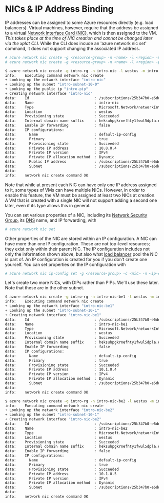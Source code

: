 NICs & IP Address Binding
=========================

IP addresses can be assigned to some Azure resources directly (e.g. load
balancers).  Virtual machines, however, require that the address be assigned
to a virtual [Network Interface Card (NIC)](https://azure.microsoft.com/en-us/documentation/articles/virtual-network-network-interface-overview/), which is then assigned to the VM. *This takes place at the time of
NIC creation and cannot be changed later via the xplat CLI.*  While the CLI does
incude an 'azure network nic set' command, it does not support changing
the associated IP address.

```bash
# azure network nic create -g <resource-group> -n <name> -l <region> -m <vnet-name> -k <subnet-name> -a <private-ip>
# azure network nic create -g <resource-group> -n <name> -l <region> -p <public-ip-name>

$ azure network nic create -g intro-rg -n intro-nic -l westus -m intro-vnet -k intro-subnet-10-0 -p intro-pip
info:    Executing command network nic create
+ Looking up the network interface "intro-nic"                                 
+ Looking up the subnet "intro-subnet-10-0"                                    
+ Looking up the public ip "intro-pip"                                         
+ Creating network interface "intro-nic"                                       
data:    Id                              : /subscriptions/25b347b0-e6dd-45c1-bb11-529e36438d8f/resourceGroups/intro-rg/providers/Microsoft.Network/networkInterfaces/intro-nic
data:    Name                            : intro-nic
data:    Type                            : Microsoft.Network/networkInterfaces
data:    Location                        : westus
data:    Provisioning state              : Succeeded
data:    Internal domain name suffix     : heksuhpgkrnefhty1fwul5dpla.dx.internal.cloudapp.net
data:    Enable IP forwarding            : false
data:    IP configurations:
data:      Name                          : default-ip-config
data:      Primary                       : true
data:      Provisioning state            : Succeeded
data:      Private IP address            : 10.0.0.4
data:      Private IP version            : IPv4
data:      Private IP allocation method  : Dynamic
data:      Public IP address             : /subscriptions/25b347b0-e6dd-45c1-bb11-529e36438d8f/resourceGroups/intro-rg/providers/Microsoft.Network/publicIPAddresses/intro-pip
data:      Subnet                        : /subscriptions/25b347b0-e6dd-45c1-bb11-529e36438d8f/resourceGroups/intro-rg/providers/Microsoft.Network/virtualNetworks/intro-vnet/subnets/intro-subnet-10-0
data:     
info:    network nic create command OK
```

Note that while at present each NIC can have only one IP address assigned to
it, some types of VMs can have multiple NICs.  However, in order to enable this feature, the VM must be assigned at least two NICs at creation.  A VM that is
created with a single NIC will not support adding a second one later, even if
its type allows this in general.

You can set various properties of a NIC, including its [Network Security
Group](nsgs.md), its [DNS](dns.md) name, and IP forwarding, with

```bash
# azure network nic set
``` 

Other properties of the NIC are stored within an IP configuration.  A NIC can
have more than one IP configuration.  These are not top-level resources; they
exist only within their parent NIC.  The IP configuration includes not only
the information shown above, but also what [load balancer](lbs.md) pool the
NIC is part of.  An IP configuration is created for you if you don't create
one yourself.  You can set properties on the IP configuration with

```bash
# azure network nic ip-config set -g <resource-group> -c <nic> -n <ip-config-name>
```

Let's create two more NICs, with DIPs rather than PIPs.  We'll use these
later.  Note that these are in the other subnet.

```bash
$ azure network nic create -g intro-rg -n intro-nic-be1 -l westus -m intro-vnet -k intro-subnet-10-1
info:    Executing command network nic create
+ Looking up the network interface "intro-nic-be1"                             
+ Looking up the subnet "intro-subnet-10-1"                                    
+ Creating network interface "intro-nic-be1"                                   
data:    Id                              : /subscriptions/25b347b0-e6dd-45c1-bb11-529e36438d8f/resourceGroups/intro-rg/providers/Microsoft.Network/networkInterfaces/intro-nic-be1
data:    Name                            : intro-nic-be1
data:    Type                            : Microsoft.Network/networkInterfaces
data:    Location                        : westus
data:    Provisioning state              : Succeeded
data:    Internal domain name suffix     : heksuhpgkrnefhty1fwul5dpla.dx.internal.cloudapp.net
data:    Enable IP forwarding            : false
data:    IP configurations:
data:      Name                          : default-ip-config
data:      Primary                       : true
data:      Provisioning state            : Succeeded
data:      Private IP address            : 10.1.0.4
data:      Private IP version            : IPv4
data:      Private IP allocation method  : Dynamic
data:      Subnet                        : /subscriptions/25b347b0-e6dd-45c1-bb11-529e36438d8f/resourceGroups/intro-rg/providers/Microsoft.Network/virtualNetworks/intro-vnet/subnets/intro-subnet-10-1
data:     
info:    network nic create command OK
```

```bash
$ azure network nic create -g intro-rg -n intro-nic-be2 -l westus -m intro-vnet -k intro-subnet-10-1
info:    Executing command network nic create
+ Looking up the network interface "intro-nic-be2"                             
+ Looking up the subnet "intro-subnet-10-1"                                    
+ Creating network interface "intro-nic-be2"                                   
data:    Id                              : /subscriptions/25b347b0-e6dd-45c1-bb11-529e36438d8f/resourceGroups/intro-rg/providers/Microsoft.Network/networkInterfaces/intro-nic-be2
data:    Name                            : intro-nic-be2
data:    Type                            : Microsoft.Network/networkInterfaces
data:    Location                        : westus
data:    Provisioning state              : Succeeded
data:    Internal domain name suffix     : heksuhpgkrnefhty1fwul5dpla.dx.internal.cloudapp.net
data:    Enable IP forwarding            : false
data:    IP configurations:
data:      Name                          : default-ip-config
data:      Primary                       : true
data:      Provisioning state            : Succeeded
data:      Private IP address            : 10.1.0.5
data:      Private IP version            : IPv4
data:      Private IP allocation method  : Dynamic
data:      Subnet                        : /subscriptions/25b347b0-e6dd-45c1-bb11-529e36438d8f/resourceGroups/intro-rg/providers/Microsoft.Network/virtualNetworks/intro-vnet/subnets/intro-subnet-10-1
data:     
info:    network nic create command OK
```
